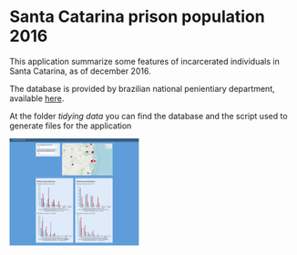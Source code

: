 # Santa Catarina prison population 2016

This application summarize some features of incarcerated individuals in Santa Catarina, as of december 2016.

The database is provided by brazilian national penientiary department, available [here](https://www.gov.br/senappen/pt-br/servicos/sisdepen/bases-de-dados).

At the folder _tidying data_ you can find the database and the script used to generate files for the application

<!-- ![imagem](./git_image/img1.png) --> 

<img src = './git_image/img1.png' alt = 'imagem' style = 'width: 45%'>